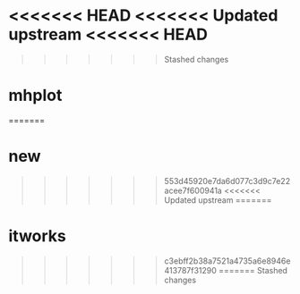 <<<<<<< HEAD
<<<<<<< Updated upstream
<<<<<<< HEAD
=======
>>>>>>> Stashed changes
# mhplot
=======
# new
>>>>>>> 553d45920e7da6d077c3d9c7e22acee7f600941a
<<<<<<< Updated upstream
=======
# itworks
>>>>>>> c3ebff2b38a7521a4735a6e8946e413787f31290
=======
>>>>>>> Stashed changes
